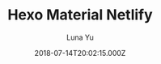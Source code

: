 ---
title: Hexo Material Netlify
github: https://github.com/lunaceee/hexo-material-netlify
demo: https://hexo-material-cms.netlify.com/
author: Luna Yu
ssg:
  - Hexo
cms:
  - NetlifyCMS
date: 2018-07-14T20:02:15.000Z
github_branch: master
description: Hexo + Netlify CMS starter based on material design
stale: true
---